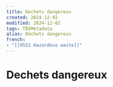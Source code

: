 ```yaml
---
title: Dechets dangereux
created: 2024-12-02
modified: 2024-12-02
tags: TBSMetadata
alias: Déchets dangereux
french:
- "[[9551 Hazardous waste]]"
---
```

# Dechets dangereux
